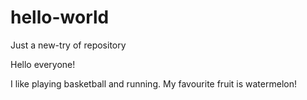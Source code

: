 # hello-world
Just a new-try of repository

Hello everyone!

I like playing basketball and running.
My favourite fruit is watermelon!

